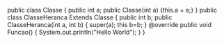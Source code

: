 public  class Classe
	{
	    public int a;
	    public Classe(int a) {this.a = a;}
    }
public class ClasseHeranca Extends Classe
	 {
	     public int b;
	     public ClasseHeranca(int a, int b) 
	     {
	         super(a);
	         this b=b;
	     }
	     @override
	     public void Funcao()
	     {
	         System.out.println("Hello World");
	     }
	 }
